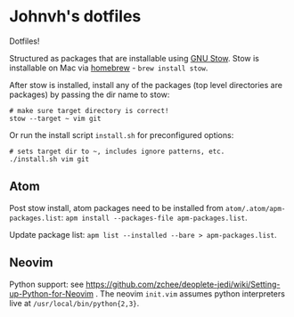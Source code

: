 # Johnvh's dotfiles

Dotfiles!

Structured as packages that are installable using [GNU Stow][stow]. Stow is
installable on Mac via [homebrew][homebrew] - `brew install stow`.

After stow is installed, install any of the packages (top level directories are
packages) by passing the dir name to stow:

```
# make sure target directory is correct!
stow --target ~ vim git
```

Or run the install script `install.sh` for preconfigured options:

```
# sets target dir to ~, includes ignore patterns, etc.
./install.sh vim git
```

## Atom

Post stow install, atom packages need to be installed from
`atom/.atom/apm-packages.list`: `apm install --packages-file apm-packages.list`.

Update package list: `apm list --installed --bare > apm-packages.list`.

## Neovim

Python support: see
https://github.com/zchee/deoplete-jedi/wiki/Setting-up-Python-for-Neovim . The
neovim `init.vim` assumes python interpreters live at
`/usr/local/bin/python{2,3}`.


[stow]: https://www.gnu.org/software/stow/
[homebrew]: http://brew.sh/
